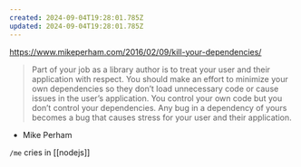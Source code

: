 ```yaml
---
created: 2024-09-04T19:28:01.785Z
updated: 2024-09-04T19:28:01.785Z
---
```

https://www.mikeperham.com/2016/02/09/kill-your-dependencies/

> Part of your job as a library author is to treat your user and their application with respect. You should make an effort to minimize your own dependencies so they don’t load unnecessary code or cause issues in the user’s application. You control your own code but you don’t control your dependencies. Any bug in a dependency of yours becomes a bug that causes stress for your user and their application.

- Mike Perham

`/me` cries in [[nodejs]]